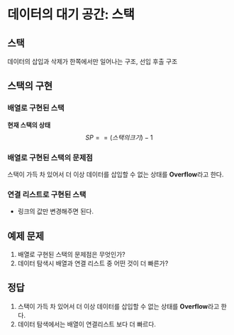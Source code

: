 # 데이터의 대기 공간: 스택

## 스택
데이터의 삽입과 삭제가 한쪽에서만 일어나는 구조, 선입 후출 구조

## 스택의 구현
### 배열로 구현된 스택

**현재 스택의 상태**
$$SP == (스택의 크기) - 1$$

### 배열로 구현된 스택의 문제점
스택이 가득 차 있어서 더 이상 데이터를 삽입할 수 없는 상태를 **Overflow**라고 한다.	


### 연결 리스트로 구현된 스택
- 링크의 값만 변경해주면 된다.





## 예제 문제
1. 배열로 구현된 스택의 문제점은 무엇인가?
2. 데이터 탐색시 배열과 연결 리스트 중 어떤 것이 더 빠른가?

## 정답
1. 스택이 가득 차 있어서 더 이상 데이터를 삽입할 수 없는 상태를 **Overflow**라고 한다.
2. 데이터 탐색에서는 배열이 연결리스트 보다 더 빠르다.